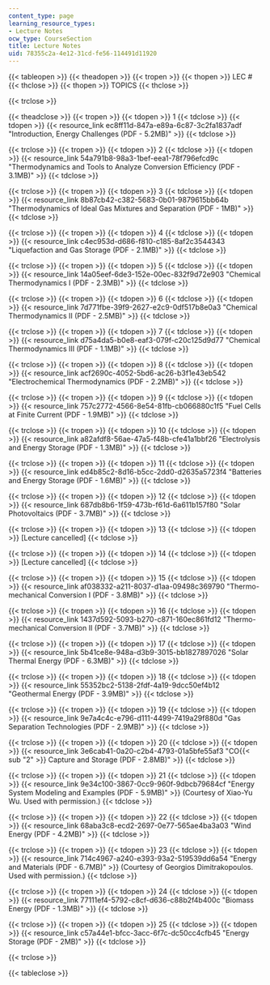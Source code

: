 ```yaml
---
content_type: page
learning_resource_types:
- Lecture Notes
ocw_type: CourseSection
title: Lecture Notes
uid: 78355c2a-4e12-31cd-fe56-114491d11920
---
```


{{< tableopen >}}
{{< theadopen >}}
{{< tropen >}}
{{< thopen >}}
LEC #
{{< thclose >}}
{{< thopen >}}
TOPICS
{{< thclose >}}

{{< trclose >}}

{{< theadclose >}}
{{< tropen >}}
{{< tdopen >}}
1
{{< tdclose >}}
{{< tdopen >}}
{{< resource_link ec8ff11d-847a-e89a-6c87-3c2fa1837adf "Introduction, Energy Challenges (PDF - 5.2MB)" >}}
{{< tdclose >}}

{{< trclose >}}
{{< tropen >}}
{{< tdopen >}}
2
{{< tdclose >}}
{{< tdopen >}}
{{< resource_link 54a791b8-98a3-1bef-eea1-78f796efcd9c "Thermodynamics and Tools to Analyze Conversion Efficiency (PDF - 3.1MB)" >}}
{{< tdclose >}}

{{< trclose >}}
{{< tropen >}}
{{< tdopen >}}
3
{{< tdclose >}}
{{< tdopen >}}
{{< resource_link 8b87cb42-c382-5683-0b01-9879615bb64b "Thermodynamics of Ideal Gas Mixtures and Separation (PDF - 1MB)" >}}
{{< tdclose >}}

{{< trclose >}}
{{< tropen >}}
{{< tdopen >}}
4
{{< tdclose >}}
{{< tdopen >}}
{{< resource_link c4ec953d-d686-f810-c185-8af2c3544343 "Liquefaction and Gas Storage (PDF - 2.1MB)" >}}
{{< tdclose >}}

{{< trclose >}}
{{< tropen >}}
{{< tdopen >}}
5
{{< tdclose >}}
{{< tdopen >}}
{{< resource_link 14a05eef-6de3-152e-00ec-832f9d72e903 "Chemical Thermodynamics I (PDF - 2.3MB)" >}}
{{< tdclose >}}

{{< trclose >}}
{{< tropen >}}
{{< tdopen >}}
6
{{< tdclose >}}
{{< tdopen >}}
{{< resource_link 7d771fbe-39f9-2627-e2c9-0df517b8e0a3 "Chemical Thermodynamics II (PDF - 2.5MB)" >}}
{{< tdclose >}}

{{< trclose >}}
{{< tropen >}}
{{< tdopen >}}
7
{{< tdclose >}}
{{< tdopen >}}
{{< resource_link d75a4da5-b0e8-eaf3-079f-c20c125d9d77 "Chemical Thermodynamics III (PDF - 1.1MB)" >}}
{{< tdclose >}}

{{< trclose >}}
{{< tropen >}}
{{< tdopen >}}
8
{{< tdclose >}}
{{< tdopen >}}
{{< resource_link acf2690c-4052-5bd6-ac26-b3f1e43eb542 "Electrochemical Thermodynamics (PDF - 2.2MB)" >}}
{{< tdclose >}}

{{< trclose >}}
{{< tropen >}}
{{< tdopen >}}
9
{{< tdclose >}}
{{< tdopen >}}
{{< resource_link 757c2772-4566-8e54-81fb-cb066880c1f5 "Fuel Cells at Finite Current (PDF - 1.9MB)" >}}
{{< tdclose >}}

{{< trclose >}}
{{< tropen >}}
{{< tdopen >}}
10
{{< tdclose >}}
{{< tdopen >}}
{{< resource_link a82afdf8-56ae-47a5-f48b-cfe41a1bbf26 "Electrolysis and Energy Storage (PDF - 1.3MB)" >}}
{{< tdclose >}}

{{< trclose >}}
{{< tropen >}}
{{< tdopen >}}
11
{{< tdclose >}}
{{< tdopen >}}
{{< resource_link ed4b85c2-8d16-b5cc-2dd0-d2635a5723f4 "Batteries and Energy Storage (PDF - 1.6MB)" >}}
{{< tdclose >}}

{{< trclose >}}
{{< tropen >}}
{{< tdopen >}}
12
{{< tdclose >}}
{{< tdopen >}}
{{< resource_link 687db8b6-1f59-473b-f61d-6a611b157f80 "Solar Photovoltaics (PDF - 3.7MB)" >}}
{{< tdclose >}}

{{< trclose >}}
{{< tropen >}}
{{< tdopen >}}
13
{{< tdclose >}}
{{< tdopen >}}
\[Lecture cancelled\]
{{< tdclose >}}

{{< trclose >}}
{{< tropen >}}
{{< tdopen >}}
14
{{< tdclose >}}
{{< tdopen >}}
\[Lecture cancelled\]
{{< tdclose >}}

{{< trclose >}}
{{< tropen >}}
{{< tdopen >}}
15
{{< tdclose >}}
{{< tdopen >}}
{{< resource_link af038332-a211-8037-d1aa-09498c369790 "Thermo-mechanical Conversion I (PDF - 3.8MB)" >}}
{{< tdclose >}}

{{< trclose >}}
{{< tropen >}}
{{< tdopen >}}
16
{{< tdclose >}}
{{< tdopen >}}
{{< resource_link 1437d592-5093-b270-c871-160ec861fd12 "Thermo-mechanical Conversion II (PDF - 3.7MB)" >}}
{{< tdclose >}}

{{< trclose >}}
{{< tropen >}}
{{< tdopen >}}
17
{{< tdclose >}}
{{< tdopen >}}
{{< resource_link 5b41ce8e-948a-d3b9-3015-bb1827897026 "Solar Thermal Energy (PDF - 6.3MB)" >}}
{{< tdclose >}}

{{< trclose >}}
{{< tropen >}}
{{< tdopen >}}
18
{{< tdclose >}}
{{< tdopen >}}
{{< resource_link 55352bc2-5138-2fdf-4a19-9dcc50ef4b12 "Geothermal Energy (PDF - 3.9MB)" >}}
{{< tdclose >}}

{{< trclose >}}
{{< tropen >}}
{{< tdopen >}}
19
{{< tdclose >}}
{{< tdopen >}}
{{< resource_link 9e7a4c4c-e796-d111-4499-7419a29f880d "Gas Separation Technologies (PDF - 2.9MB)" >}}
{{< tdclose >}}

{{< trclose >}}
{{< tropen >}}
{{< tdopen >}}
20
{{< tdclose >}}
{{< tdopen >}}
{{< resource_link 3e6cab41-0a20-c2b4-4793-01a5bfe55af3 "CO{{< sub \"2\" >}} Capture and Storage (PDF - 2.8MB)" >}}
{{< tdclose >}}

{{< trclose >}}
{{< tropen >}}
{{< tdopen >}}
21
{{< tdclose >}}
{{< tdopen >}}
{{< resource_link 9e34c100-3867-0cc9-960f-9dbcb79684cf "Energy System Modeling and Examples (PDF - 5.9MB)" >}} (Courtesy of Xiao-Yu Wu. Used with permission.)
{{< tdclose >}}

{{< trclose >}}
{{< tropen >}}
{{< tdopen >}}
22
{{< tdclose >}}
{{< tdopen >}}
{{< resource_link 68aba3c8-ecd2-2697-0e77-565ae4ba3a03 "Wind Energy (PDF - 4.2MB)" >}}
{{< tdclose >}}

{{< trclose >}}
{{< tropen >}}
{{< tdopen >}}
23
{{< tdclose >}}
{{< tdopen >}}
{{< resource_link 714c4967-a240-e393-93a2-519539dd6a54 "Energy and Materials (PDF - 6.7MB)" >}} (Courtesy of Georgios Dimitrakopoulos. Used with permission.)
{{< tdclose >}}

{{< trclose >}}
{{< tropen >}}
{{< tdopen >}}
24
{{< tdclose >}}
{{< tdopen >}}
{{< resource_link 77111ef4-5792-c8cf-d636-c88b2f4b400c "Biomass Energy (PDF - 1.3MB)" >}}
{{< tdclose >}}

{{< trclose >}}
{{< tropen >}}
{{< tdopen >}}
25
{{< tdclose >}}
{{< tdopen >}}
{{< resource_link c57a44e1-bfcc-3acc-6f7c-dc50cc4cfb45 "Energy Storage (PDF - 2MB)" >}}
{{< tdclose >}}

{{< trclose >}}

{{< tableclose >}}